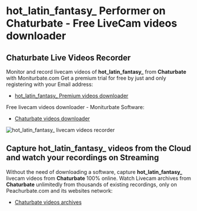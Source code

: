 # hot_latin_fantasy_ Performer on Chaturbate - Free LiveCam videos downloader

## Chaturbate Live Videos Recorder

Monitor and record livecam videos of **hot_latin_fantasy_** from **Chaturbate** with Moniturbate.com
Get a premium trial for free by just and only registering with your Email address:
* [hot_latin_fantasy_ Premium videos downloader](https://moniturbate.com/request-demo-licence-key.html)

Free livecam videos downloader - Moniturbate Software:
* [Chaturbate videos downloader](https://moniturbate.com/moniturbate-download-software.html)

![hot_latin_fantasy_ livecam videos recorder](https://peachurnet.com/templates/moniturbate-software.png)


## Capture hot_latin_fantasy_ videos from the Cloud and watch your recordings on Streaming

Without the need of downloading a software, capture **hot_latin_fantasy_** livecam videos from **Chaturbate** 100% online.
Watch Livecam archives from **Chaturbate** unlimitedly from thousands of existing recordings, only on Peachurbate.com and its websites network:
* [Chaturbate videos archives](https://peachurnet.com/)